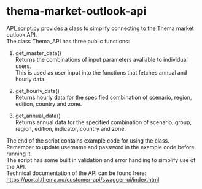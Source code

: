 # thema-market-outlook-api

API_script.py provides a class to simplify connecting to the Thema market outlook API.  
The class Thema_API has three public functions:

1. get_master_data()  
Returns the combinations of input parameters avaliable to individual users.  
This is used as user input into the functions that fetches annual and hourly data.  
  
2. get_hourly_data()  
Returns hourly data for the specified combination of scenario, region, edition, country and zone.  

3. get_annual_data()  
Returns annual data for the specified combination of scenario, group, region, edition, indicator, country and zone.  
  
The end of the script contains example code for using the class.  
Remember to update username and password in the example code before running it.  
The script has some built in validation and error handling to simplify use of the API.  
Technical documentation of the API can be found here: https://portal.thema.no/customer-api/swagger-ui/index.html

